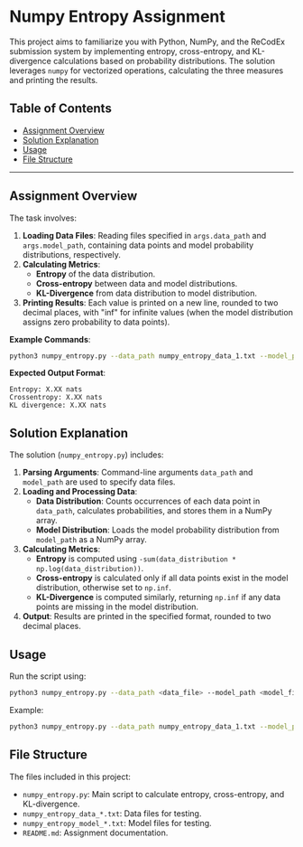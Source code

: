 # Numpy Entropy Assignment

This project aims to familiarize you with Python, NumPy, and the ReCodEx submission system by implementing entropy, cross-entropy, and KL-divergence calculations based on probability distributions. The solution leverages `numpy` for vectorized operations, calculating the three measures and printing the results.

## Table of Contents
- [Assignment Overview](#assignment-overview)
- [Solution Explanation](#solution-explanation)
- [Usage](#usage)
- [File Structure](#file-structure)

---

## Assignment Overview

The task involves:
1. **Loading Data Files**: Reading files specified in `args.data_path` and `args.model_path`, containing data points and model probability distributions, respectively.
2. **Calculating Metrics**:
    - **Entropy** of the data distribution.
    - **Cross-entropy** between data and model distributions.
    - **KL-Divergence** from data distribution to model distribution.
3. **Printing Results**: Each value is printed on a new line, rounded to two decimal places, with "inf" for infinite values (when the model distribution assigns zero probability to data points).

**Example Commands**:
```bash
python3 numpy_entropy.py --data_path numpy_entropy_data_1.txt --model_path numpy_entropy_model_1.txt
```

**Expected Output Format**:
```plaintext
Entropy: X.XX nats
Crossentropy: X.XX nats
KL divergence: X.XX nats
```

## Solution Explanation

The solution (`numpy_entropy.py`) includes:
1. **Parsing Arguments**: Command-line arguments `data_path` and `model_path` are used to specify data files.
2. **Loading and Processing Data**:
    - **Data Distribution**: Counts occurrences of each data point in `data_path`, calculates probabilities, and stores them in a NumPy array.
    - **Model Distribution**: Loads the model probability distribution from `model_path` as a NumPy array.
3. **Calculating Metrics**:
    - **Entropy** is computed using `-sum(data_distribution * np.log(data_distribution))`.
    - **Cross-entropy** is calculated only if all data points exist in the model distribution, otherwise set to `np.inf`.
    - **KL-Divergence** is computed similarly, returning `np.inf` if any data points are missing in the model distribution.
4. **Output**: Results are printed in the specified format, rounded to two decimal places.

## Usage

Run the script using:
```bash
python3 numpy_entropy.py --data_path <data_file> --model_path <model_file>
```

Example:
```bash
python3 numpy_entropy.py --data_path numpy_entropy_data_1.txt --model_path numpy_entropy_model_1.txt
```

## File Structure

The files included in this project:
- `numpy_entropy.py`: Main script to calculate entropy, cross-entropy, and KL-divergence.
- `numpy_entropy_data_*.txt`: Data files for testing.
- `numpy_entropy_model_*.txt`: Model files for testing.
- `README.md`: Assignment documentation.
